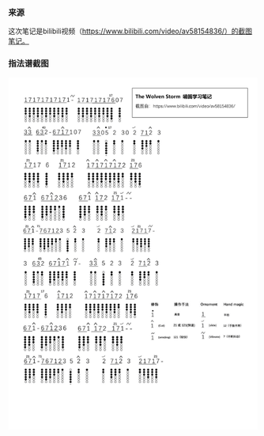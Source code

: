 



### 来源
这次笔记是bilibili视频（https://www.bilibili.com/video/av58154836/）的截图笔记。




### 指法谱截图


![The_Wolven_Storm_notes](WebSource/The_Wolven_Storm_notes.png)

